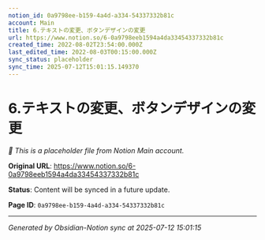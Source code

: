 ```yaml
---
notion_id: 0a9798ee-b159-4a4d-a334-54337332b81c
account: Main
title: 6.テキストの変更、ボタンデザインの変更
url: https://www.notion.so/6-0a9798eeb1594a4da33454337332b81c
created_time: 2022-08-02T23:54:00.000Z
last_edited_time: 2022-08-03T00:15:00.000Z
sync_status: placeholder
sync_time: 2025-07-12T15:01:15.149370
---
```


# 6.テキストの変更、ボタンデザインの変更

*🔄 This is a placeholder file from Notion Main account.*

**Original URL**: https://www.notion.so/6-0a9798eeb1594a4da33454337332b81c

**Status**: Content will be synced in a future update.

**Page ID**: `0a9798ee-b159-4a4d-a334-54337332b81c`

---

*Generated by Obsidian-Notion sync at 2025-07-12 15:01:15*
